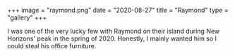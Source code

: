 +++
image = "raymond.png"
date = "2020-08-27"
title = "Raymond"
type = "gallery"
+++

I was one of the very lucky few with Raymond on their island during New Horizons' peak in the spring of 2020. Honestly, I mainly wanted him so I could steal his office furniture.